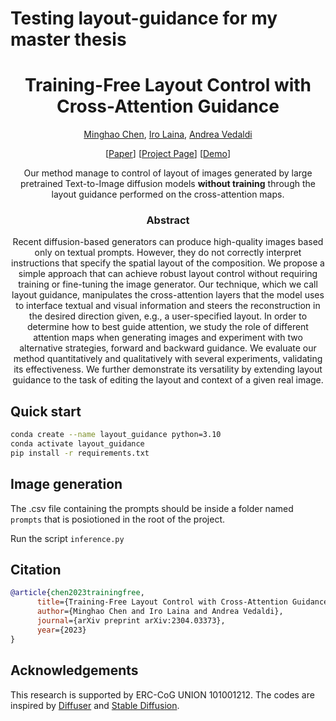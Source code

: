 # Testing layout-guidance for my master thesis

<div align="center">
<h1>Training-Free Layout Control with Cross-Attention Guidance</h1>

[Minghao Chen](https://silent-chen.github.io), [Iro Laina](), [Andrea Vedaldi](https://www.robots.ox.ac.uk/~vedaldi/)

[[Paper](https://arxiv.org/abs/2304.03373)] [[Project Page](https://silent-chen.github.io/layout-guidance/)] [[Demo](https://huggingface.co/spaces/silentchen/layout-guidance)]

Our method manage to control of layout of images generated by large pretrained Text-to-Image diffusion models **without training** through the layout guidance performed on the cross-attention maps.

<h3>Abstract</h3>

Recent diffusion-based generators can produce high-quality images based only on textual prompts. However, they do not correctly interpret instructions that specify the spatial layout of the composition. We propose a simple approach that can achieve robust layout control without requiring training or fine-tuning the image generator. Our technique, which we call layout guidance, manipulates the cross-attention layers that the model uses to interface textual and visual information and steers the reconstruction in the desired direction given, e.g., a user-specified layout. In order to determine how to best guide attention, we study the role of different attention maps when generating images and experiment with two alternative strategies, forward and backward guidance. We evaluate our method quantitatively and qualitatively with several experiments, validating its effectiveness. We further demonstrate its versatility by extending layout guidance to the task of editing the layout and context of a given real image.

</div>

## Quick start

```bash
conda create --name layout_guidance python=3.10
conda activate layout_guidance
pip install -r requirements.txt
```

## Image generation

The .csv file containing the prompts should be inside a folder named `prompts` that is posiotioned in the root of the project.

Run the script `inference.py`

## Citation

```bibtex
@article{chen2023trainingfree,
      title={Training-Free Layout Control with Cross-Attention Guidance},
      author={Minghao Chen and Iro Laina and Andrea Vedaldi},
      journal={arXiv preprint arXiv:2304.03373},
      year={2023}
}

```

## Acknowledgements

This research is supported by ERC-CoG UNION 101001212.
The codes are inspired by [Diffuser](https://github.com/huggingface/diffusers) and [Stable Diffusion](https://github.com/CompVis/stable-diffusion).
